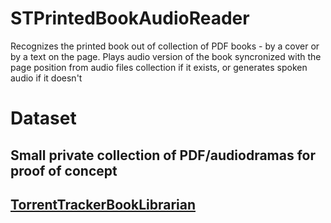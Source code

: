 # STPrintedBookAudioReader
Recognizes the printed book out of collection of PDF books - by a cover or by a text on the page. Plays audio version of the book syncronized with the page position from audio files collection if it exists, or generates spoken audio if it doesn't


# Dataset
## Small private collection of PDF/audiodramas for proof of concept

## [TorrentTrackerBookLibrarian](https://github.com/StandartTemplateConstruct/TorrentTrackerBookLibrarian)

